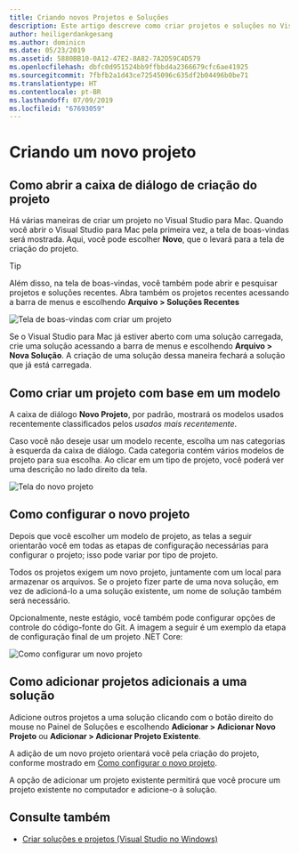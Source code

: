 ```yaml
---
title: Criando novos Projetos e Soluções
description: Este artigo descreve como criar projetos e soluções no Visual Studio para Mac
author: heiligerdankgesang
ms.author: dominicn
ms.date: 05/23/2019
ms.assetid: 5880BB10-0A12-47E2-8A82-7A2D59C4D579
ms.openlocfilehash: dbfc0d951524bb9ffbbd4a2366679cfc6ae41925
ms.sourcegitcommit: 7fbfb2a1d43ce72545096c635df2b04496b0be71
ms.translationtype: HT
ms.contentlocale: pt-BR
ms.lasthandoff: 07/09/2019
ms.locfileid: "67693059"
---
```

# <a name="creating-a-new-project"></a>Criando um novo projeto

## <a name="opening-the-project-creation-dialog"></a>Como abrir a caixa de diálogo de criação do projeto

Há várias maneiras de criar um projeto no Visual Studio para Mac. Quando você abrir o Visual Studio para Mac pela primeira vez, a tela de boas-vindas será mostrada. Aqui, você pode escolher **Novo**, que o levará para a tela de criação do projeto.

> [!TIP]
> Além disso, na tela de boas-vindas, você também pode abrir e pesquisar projetos e soluções recentes. Abra também os projetos recentes acessando a barra de menus e escolhendo **Arquivo > Soluções Recentes**

![Tela de boas-vindas com criar um projeto](media/first-run-project.png)

Se o Visual Studio para Mac já estiver aberto com uma solução carregada, crie uma solução acessando a barra de menus e escolhendo **Arquivo > Nova Solução**. A criação de uma solução dessa maneira fechará a solução que já está carregada.

## <a name="creating-a-new-project-from-a-template"></a>Como criar um projeto com base em um modelo

A caixa de diálogo **Novo Projeto**, por padrão, mostrará os modelos usados recentemente classificados pelos *usados mais recentemente*.

Caso você não deseje usar um modelo recente, escolha um nas categorias à esquerda da caixa de diálogo. Cada categoria contém vários modelos de projeto para sua escolha. Ao clicar em um tipo de projeto, você poderá ver uma descrição no lado direito da tela.

![Tela do novo projeto](media/project-creation-screen.png)

## <a name="configuring-your-new-project"></a>Como configurar o novo projeto

Depois que você escolher um modelo de projeto, as telas a seguir orientarão você em todas as etapas de configuração necessárias para configurar o projeto; isso pode variar por tipo de projeto.

Todos os projetos exigem um novo projeto, juntamente com um local para armazenar os arquivos. Se o projeto fizer parte de uma nova solução, em vez de adicioná-lo a uma solução existente, um nome de solução também será necessário.

Opcionalmente, neste estágio, você também pode configurar opções de controle do código-fonte do Git. A imagem a seguir é um exemplo da etapa de configuração final de um projeto .NET Core:

![Como configurar um novo projeto](media/configure-new-project.png)

## <a name="adding-additional-projects-to-a-solution"></a>Como adicionar projetos adicionais a uma solução

Adicione outros projetos a uma solução clicando com o botão direito do mouse no Painel de Soluções e escolhendo **Adicionar > Adicionar Novo Projeto** ou **Adicionar > Adicionar Projeto Existente**.

A adição de um novo projeto orientará você pela criação do projeto, conforme mostrado em [Como configurar o novo projeto](#configuring-your-new-project).

A opção de adicionar um projeto existente permitirá que você procure um projeto existente no computador e adicione-o à solução.

## <a name="see-also"></a>Consulte também

- [Criar soluções e projetos (Visual Studio no Windows)](/visualstudio/ide/creating-solutions-and-projects)